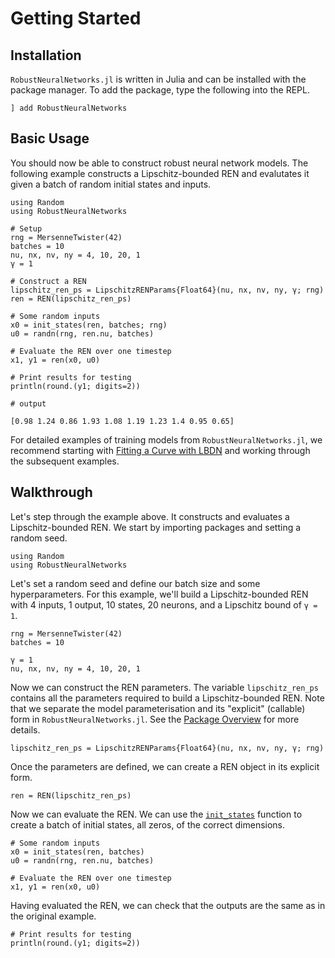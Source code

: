 # Getting Started

## Installation

`RobustNeuralNetworks.jl` is written in Julia and can be installed with the package manager. To add the package, type the following into the REPL.

```
] add RobustNeuralNetworks
```

## Basic Usage

You should now be able to construct robust neural network models. The following example constructs a Lipschitz-bounded REN and evalutates it given a batch of random initial states and inputs.

```jldoctest
using Random
using RobustNeuralNetworks

# Setup
rng = MersenneTwister(42)
batches = 10
nu, nx, nv, ny = 4, 10, 20, 1
γ = 1

# Construct a REN
lipschitz_ren_ps = LipschitzRENParams{Float64}(nu, nx, nv, ny, γ; rng)
ren = REN(lipschitz_ren_ps)

# Some random inputs
x0 = init_states(ren, batches; rng)
u0 = randn(rng, ren.nu, batches)

# Evaluate the REN over one timestep
x1, y1 = ren(x0, u0)

# Print results for testing
println(round.(y1; digits=2))

# output

[0.98 1.24 0.86 1.93 1.08 1.19 1.23 1.4 0.95 0.65]
```

For detailed examples of training models from `RobustNeuralNetworks.jl`, we recommend starting with [Fitting a Curve with LBDN](@ref) and working through the subsequent examples.


## Walkthrough

Let's step through the example above. It constructs and evaluates a Lipschitz-bounded REN. We start by importing packages and setting a random seed.

```@example walkthrough
using Random
using RobustNeuralNetworks
```

Let's set a random seed and define our batch size and some hyperparameters. For this example, we'll build a Lipschitz-bounded REN with 4 inputs, 1 output, 10 states, 20 neurons, and a Lipschitz bound of `γ = 1`.

```@example walkthrough
rng = MersenneTwister(42)
batches = 10

γ = 1
nu, nx, nv, ny = 4, 10, 20, 1
```

Now we can construct the REN parameters. The variable `lipschitz_ren_ps` contains all the parameters required to build a Lipschitz-bounded REN. Note that we separate the model parameterisation and its "explicit" (callable) form in `RobustNeuralNetworks.jl`. See the [Package Overview](@ref) for more details.

```@example walkthrough
lipschitz_ren_ps = LipschitzRENParams{Float64}(nu, nx, nv, ny, γ; rng)
```

Once the parameters are defined, we can create a REN object in its explicit form.

```@example walkthrough
ren = REN(lipschitz_ren_ps)
```

Now we can evaluate the REN. We can use the [`init_states`](@ref) function to create a batch of initial states, all zeros, of the correct dimensions.

```@example walkthrough
# Some random inputs
x0 = init_states(ren, batches)
u0 = randn(rng, ren.nu, batches)

# Evaluate the REN over one timestep
x1, y1 = ren(x0, u0)
```

Having evaluated the REN, we can check that the outputs are the same as in the original example.

```@example walkthrough
# Print results for testing
println(round.(y1; digits=2))
```